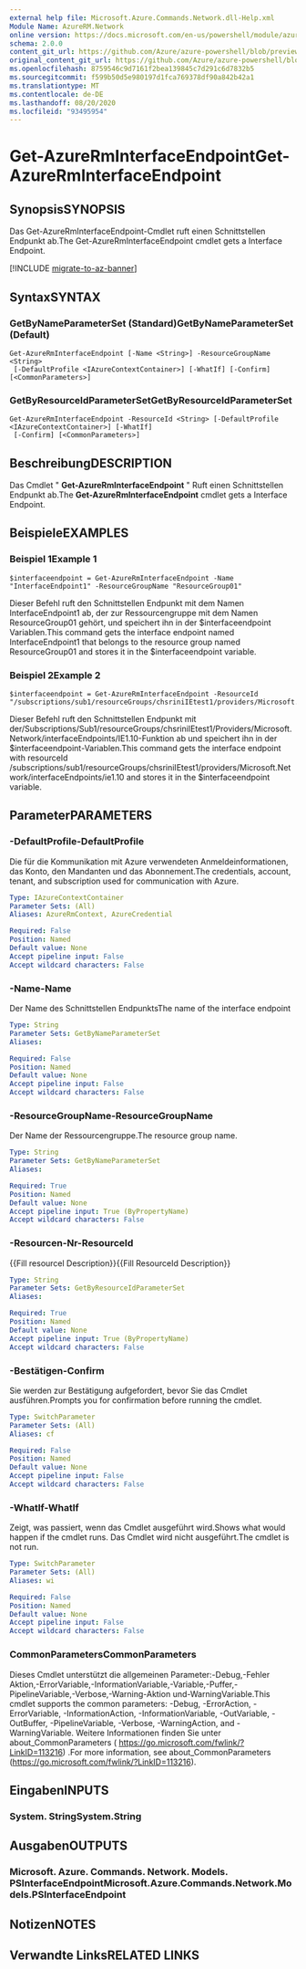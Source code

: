 ```yaml
---
external help file: Microsoft.Azure.Commands.Network.dll-Help.xml
Module Name: AzureRM.Network
online version: https://docs.microsoft.com/en-us/powershell/module/azurerm.network/get-azurerminterfaceendpoint
schema: 2.0.0
content_git_url: https://github.com/Azure/azure-powershell/blob/preview/src/ResourceManager/Network/Commands.Network/help/Get-AzureRmInterfaceEndpoint.md
original_content_git_url: https://github.com/Azure/azure-powershell/blob/preview/src/ResourceManager/Network/Commands.Network/help/Get-AzureRmInterfaceEndpoint.md
ms.openlocfilehash: 8759546c9d7161f2bea139845c7d291c6d7832b5
ms.sourcegitcommit: f599b50d5e980197d1fca769378df90a842b42a1
ms.translationtype: MT
ms.contentlocale: de-DE
ms.lasthandoff: 08/20/2020
ms.locfileid: "93495954"
---
```

# <span data-ttu-id="e5411-101">Get-AzureRmInterfaceEndpoint</span><span class="sxs-lookup"><span data-stu-id="e5411-101">Get-AzureRmInterfaceEndpoint</span></span>

## <span data-ttu-id="e5411-102">Synopsis</span><span class="sxs-lookup"><span data-stu-id="e5411-102">SYNOPSIS</span></span>
<span data-ttu-id="e5411-103">Das Get-AzureRmInterfaceEndpoint-Cmdlet ruft einen Schnittstellen Endpunkt ab.</span><span class="sxs-lookup"><span data-stu-id="e5411-103">The Get-AzureRmInterfaceEndpoint cmdlet gets a Interface Endpoint.</span></span>

[!INCLUDE [migrate-to-az-banner](../../includes/migrate-to-az-banner.md)]

## <span data-ttu-id="e5411-104">Syntax</span><span class="sxs-lookup"><span data-stu-id="e5411-104">SYNTAX</span></span>

### <span data-ttu-id="e5411-105">GetByNameParameterSet (Standard)</span><span class="sxs-lookup"><span data-stu-id="e5411-105">GetByNameParameterSet (Default)</span></span>
```
Get-AzureRmInterfaceEndpoint [-Name <String>] -ResourceGroupName <String>
 [-DefaultProfile <IAzureContextContainer>] [-WhatIf] [-Confirm] [<CommonParameters>]
```

### <span data-ttu-id="e5411-106">GetByResourceIdParameterSet</span><span class="sxs-lookup"><span data-stu-id="e5411-106">GetByResourceIdParameterSet</span></span>
```
Get-AzureRmInterfaceEndpoint -ResourceId <String> [-DefaultProfile <IAzureContextContainer>] [-WhatIf]
 [-Confirm] [<CommonParameters>]
```

## <span data-ttu-id="e5411-107">Beschreibung</span><span class="sxs-lookup"><span data-stu-id="e5411-107">DESCRIPTION</span></span>
<span data-ttu-id="e5411-108">Das Cmdlet " **Get-AzureRmInterfaceEndpoint** " Ruft einen Schnittstellen Endpunkt ab.</span><span class="sxs-lookup"><span data-stu-id="e5411-108">The **Get-AzureRmInterfaceEndpoint** cmdlet gets a Interface Endpoint.</span></span>

## <span data-ttu-id="e5411-109">Beispiele</span><span class="sxs-lookup"><span data-stu-id="e5411-109">EXAMPLES</span></span>

### <span data-ttu-id="e5411-110">Beispiel 1</span><span class="sxs-lookup"><span data-stu-id="e5411-110">Example 1</span></span>
```
$interfaceendpoint = Get-AzureRmInterfaceEndpoint -Name "InterfaceEndpoint1" -ResourceGroupName "ResourceGroup01"
```

<span data-ttu-id="e5411-111">Dieser Befehl ruft den Schnittstellen Endpunkt mit dem Namen InterfaceEndpoint1 ab, der zur Ressourcengruppe mit dem Namen ResourceGroup01 gehört, und speichert ihn in der $interfaceendpoint Variablen.</span><span class="sxs-lookup"><span data-stu-id="e5411-111">This command gets the interface endpoint named InterfaceEndpoint1 that belongs to the resource group named ResourceGroup01 and stores it in the $interfaceendpoint variable.</span></span>

### <span data-ttu-id="e5411-112">Beispiel 2</span><span class="sxs-lookup"><span data-stu-id="e5411-112">Example 2</span></span>
```
$interfaceendpoint = Get-AzureRmInterfaceEndpoint -ResourceId "/subscriptions/sub1/resourceGroups/chsriniIEtest1/providers/Microsoft.Network/interfaceEndpoints/ie1.10"

```

<span data-ttu-id="e5411-113">Dieser Befehl ruft den Schnittstellen Endpunkt mit der/Subscriptions/Sub1/resourceGroups/chsriniIEtest1/Providers/Microsoft.Network/interfaceEndpoints/IE1.10-Funktion ab und speichert ihn in der $interfaceendpoint-Variablen.</span><span class="sxs-lookup"><span data-stu-id="e5411-113">This command gets the interface endpoint with resourceId  /subscriptions/sub1/resourceGroups/chsriniIEtest1/providers/Microsoft.Network/interfaceEndpoints/ie1.10 and stores it in the $interfaceendpoint variable.</span></span>


## <span data-ttu-id="e5411-114">Parameter</span><span class="sxs-lookup"><span data-stu-id="e5411-114">PARAMETERS</span></span>

### <span data-ttu-id="e5411-115">-DefaultProfile</span><span class="sxs-lookup"><span data-stu-id="e5411-115">-DefaultProfile</span></span>
<span data-ttu-id="e5411-116">Die für die Kommunikation mit Azure verwendeten Anmeldeinformationen, das Konto, den Mandanten und das Abonnement.</span><span class="sxs-lookup"><span data-stu-id="e5411-116">The credentials, account, tenant, and subscription used for communication with Azure.</span></span>

```yaml
Type: IAzureContextContainer
Parameter Sets: (All)
Aliases: AzureRmContext, AzureCredential

Required: False
Position: Named
Default value: None
Accept pipeline input: False
Accept wildcard characters: False
```

### <span data-ttu-id="e5411-117">-Name</span><span class="sxs-lookup"><span data-stu-id="e5411-117">-Name</span></span>
<span data-ttu-id="e5411-118">Der Name des Schnittstellen Endpunkts</span><span class="sxs-lookup"><span data-stu-id="e5411-118">The name of the interface endpoint</span></span>

```yaml
Type: String
Parameter Sets: GetByNameParameterSet
Aliases:

Required: False
Position: Named
Default value: None
Accept pipeline input: False
Accept wildcard characters: False
```

### <span data-ttu-id="e5411-119">-ResourceGroupName</span><span class="sxs-lookup"><span data-stu-id="e5411-119">-ResourceGroupName</span></span>
<span data-ttu-id="e5411-120">Der Name der Ressourcengruppe.</span><span class="sxs-lookup"><span data-stu-id="e5411-120">The resource group name.</span></span>

```yaml
Type: String
Parameter Sets: GetByNameParameterSet
Aliases:

Required: True
Position: Named
Default value: None
Accept pipeline input: True (ByPropertyName)
Accept wildcard characters: False
```

### <span data-ttu-id="e5411-121">-Resourcen-Nr</span><span class="sxs-lookup"><span data-stu-id="e5411-121">-ResourceId</span></span>
<span data-ttu-id="e5411-122">{{Fill resourcel Description}}</span><span class="sxs-lookup"><span data-stu-id="e5411-122">{{Fill ResourceId Description}}</span></span>

```yaml
Type: String
Parameter Sets: GetByResourceIdParameterSet
Aliases:

Required: True
Position: Named
Default value: None
Accept pipeline input: True (ByPropertyName)
Accept wildcard characters: False
```

### <span data-ttu-id="e5411-123">-Bestätigen</span><span class="sxs-lookup"><span data-stu-id="e5411-123">-Confirm</span></span>
<span data-ttu-id="e5411-124">Sie werden zur Bestätigung aufgefordert, bevor Sie das Cmdlet ausführen.</span><span class="sxs-lookup"><span data-stu-id="e5411-124">Prompts you for confirmation before running the cmdlet.</span></span>

```yaml
Type: SwitchParameter
Parameter Sets: (All)
Aliases: cf

Required: False
Position: Named
Default value: None
Accept pipeline input: False
Accept wildcard characters: False
```

### <span data-ttu-id="e5411-125">-WhatIf</span><span class="sxs-lookup"><span data-stu-id="e5411-125">-WhatIf</span></span>
<span data-ttu-id="e5411-126">Zeigt, was passiert, wenn das Cmdlet ausgeführt wird.</span><span class="sxs-lookup"><span data-stu-id="e5411-126">Shows what would happen if the cmdlet runs.</span></span>
<span data-ttu-id="e5411-127">Das Cmdlet wird nicht ausgeführt.</span><span class="sxs-lookup"><span data-stu-id="e5411-127">The cmdlet is not run.</span></span>

```yaml
Type: SwitchParameter
Parameter Sets: (All)
Aliases: wi

Required: False
Position: Named
Default value: None
Accept pipeline input: False
Accept wildcard characters: False
```

### <span data-ttu-id="e5411-128">CommonParameters</span><span class="sxs-lookup"><span data-stu-id="e5411-128">CommonParameters</span></span>
<span data-ttu-id="e5411-129">Dieses Cmdlet unterstützt die allgemeinen Parameter:-Debug,-Fehler Aktion,-ErrorVariable,-InformationVariable,-Variable,-Puffer,-PipelineVariable,-Verbose,-Warning-Aktion und-WarningVariable.</span><span class="sxs-lookup"><span data-stu-id="e5411-129">This cmdlet supports the common parameters: -Debug, -ErrorAction, -ErrorVariable, -InformationAction, -InformationVariable, -OutVariable, -OutBuffer, -PipelineVariable, -Verbose, -WarningAction, and -WarningVariable.</span></span>
<span data-ttu-id="e5411-130">Weitere Informationen finden Sie unter about_CommonParameters ( https://go.microsoft.com/fwlink/?LinkID=113216) .</span><span class="sxs-lookup"><span data-stu-id="e5411-130">For more information, see about_CommonParameters (https://go.microsoft.com/fwlink/?LinkID=113216).</span></span>

## <span data-ttu-id="e5411-131">Eingaben</span><span class="sxs-lookup"><span data-stu-id="e5411-131">INPUTS</span></span>

### <span data-ttu-id="e5411-132">System. String</span><span class="sxs-lookup"><span data-stu-id="e5411-132">System.String</span></span>


## <span data-ttu-id="e5411-133">Ausgaben</span><span class="sxs-lookup"><span data-stu-id="e5411-133">OUTPUTS</span></span>

### <span data-ttu-id="e5411-134">Microsoft. Azure. Commands. Network. Models. PSInterfaceEndpoint</span><span class="sxs-lookup"><span data-stu-id="e5411-134">Microsoft.Azure.Commands.Network.Models.PSInterfaceEndpoint</span></span>


## <span data-ttu-id="e5411-135">Notizen</span><span class="sxs-lookup"><span data-stu-id="e5411-135">NOTES</span></span>

## <span data-ttu-id="e5411-136">Verwandte Links</span><span class="sxs-lookup"><span data-stu-id="e5411-136">RELATED LINKS</span></span>
